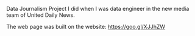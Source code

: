 Data Journalism Project I did when I was data engineer in the new media team of United Daily News.

The web page was built on the website: https://goo.gl/XJJhZW
